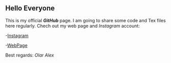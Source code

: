 ## Hello Everyone
This is my official **_GitHub_** page. I am going to share some code and Tex files here regularly. Chech out my web page and _Instagram_ account:

-[Instagram](https://www.instagram.com/qbeer666)

-[WebPage](www.olaralex.web.elte.hu)

Best regards: _Olar Alex_
